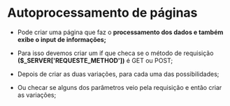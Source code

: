 # Autoprocessamento de páginas

- Pode criar uma página que faz o **processamento dos dados e também exibe o input de informações;**

- Para isso devemos criar um if que checa se o método de requisição **($_SERVER['REQUESTE_METHOD'])** é GET ou POST;

- Depois de criar as duas variações, para cada uma das possibilidades;

- Ou checar se alguns dos parâmetros veio pela requisição e então criar as variações;
